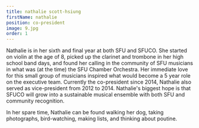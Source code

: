 ```yaml
---
title: nathalie scott-hsiung
firstName: nathalie
position: co-president
image: 9.jpg
order: 1
---
```

Nathalie is in her sixth and final year at both SFU and SFUCO. She started on violin at the age of 8, picked up the clarinet and trombone in her high school band days, and found her calling in the community of SFU musicians in what was (at the time) the SFU Chamber Orchestra. Her immediate love for this small group of musicians inspired what would become a 5 year role on the executive team. Currently the co-president since 2014, Nathalie also served as vice-president from 2012 to 2014. Nathalie's biggest hope is that SFUCO will grow into a sustainable musical ensemble with both SFU and community recognition.

In her spare time, Nathalie can be found walking her dog, taking photographs, bird-watching, making lists, and thinking about poutine.
